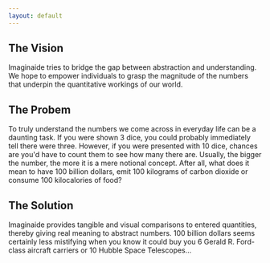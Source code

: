 ```yaml
---
layout: default
---
```


## The Vision

Imaginaide tries to bridge the gap between abstraction and understanding. We hope to empower individuals to grasp the magnitude of the numbers that underpin the quantitative workings of our world.

## The Probem

To truly understand the numbers we come across in everyday life can be a daunting task. If you were shown 3 dice, you could probably immediately tell there were three. However, if you were presented with 10 dice, chances are you'd have to count them to see how many there are. Usually, the bigger the number, the more it is a mere notional concept. After all, what does it mean to have 100 billion dollars, emit 100 kilograms of carbon dioxide or consume 100 kilocalories of food?

## The Solution

Imaginaide provides tangible and visual comparisons to entered quantities, thereby giving real meaning to abstract numbers. 100 billion dollars seems certainly less mistifying when you know it could buy you 6 Gerald R. Ford-class aircraft carriers or 10 Hubble Space Telescopes...
